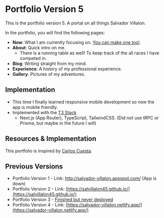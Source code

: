 # Portfolio Version 5

This is the portfolio version 5. A portal on all things Salvador Villalon.

In the portfolio, you will find the following pages:
- **Now**: What I am currently focusing on. [You can make one too!](https://nownownow.com/).
- **About**: Quick intro on me.
    - There is a running table as well! To keep track of the all races I have competed in.
- **Blog**: Writing straight from my mind.
- **Experience**: A history of my professional experience.
- **Gallery**: Pictures of my adventures.

## Implementation
- This time I finally learned responsive mobile development so now the app is mobile friendly.
- Implemented with the [T3 Stack](https://create.t3.gg/)
    - Next.js (App Router), TypeScript, TailwindCSS. (Did not use tRPC or Prisma, but maybe in the future I will)

## Resources & Implementation
This portfolio is inspired by [Carlos Cuesta](https://carloscuesta.me/).

## Previous Versions
- Portfolio Version 1 - Link: http://salvador-villalon.appspot.com/ (App is down)
- Portfolio Version 2 - Link: [https://salvillalon45.github.io/](https://salvillalon45.github.io/)
- Portfolio Version 3 - [Finished but never deployed](https://github.com/salvillalon45/portfolio-version-3)
- Portfolio Version 4 - Link: [https://salvador-villalon.netlify.app/](https://salvador-villalon.netlify.app/)
